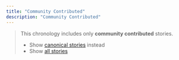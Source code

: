 ```yaml
---
title: "Community Contributed"
description: "Community Contributed"
---
```

>This chronology includes only **community contributed** stories.
>- Show [canonical stories](/canonical/) instead
>- Show [all stories](/chronology/)
